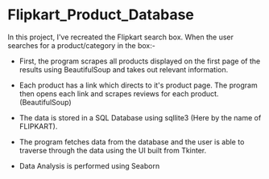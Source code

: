# Flipkart_Product_Database
In this project, I've recreated the Flipkart search box. When the user searches for a product/category in the box:-

* First, the program scrapes all products displayed on the first page of the results using BeautifulSoup and takes out relevant information.

* Each product has a link which directs to it's product page. The program then opens each link and scrapes reviews for each product.(BeautifulSoup)

* The data is stored in a SQL Database using sqllite3 (Here by the name of FLIPKART).

* The program fetches data from the database and the user is able to traverse through the data using the UI built from Tkinter.

* Data Analysis is performed using Seaborn
